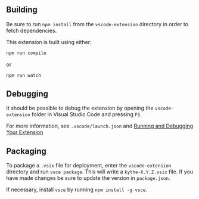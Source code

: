 ## Building

Be sure to run `npm install` from the `vscode-extension` directory in order to
fetch dependencies.

This extension is built using either:

```bash
npm run compile
```

or

```bash
npm run watch
```

## Debugging

It should be possible to debug the extension by opening the `vscode-extension`
folder in Visual Studio Code and pressing `F5`.

For more information, see `.vscode/launch.json` and 
[Running and Debugging Your Extension](https://code.visualstudio.com/docs/extensions/debugging-extensions)

## Packaging

To package a `.vsix` file for deployment, enter the `vscode-extension` directory
and run `vsce package`. This will write a `kythe-X.Y.Z.vsix` file. If you have
made changes be sure to update the version in `package.json`.

If necessary, install `vsce` by running `npm install -g vsce`.
